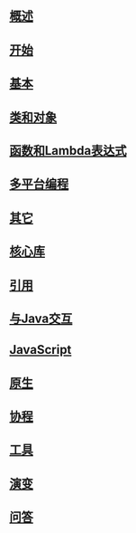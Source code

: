 ## [概述](01概述#toc)

## [开始](02开始#toc)

## [基本](03基本#toc)

## [类和对象](04类和对象#toc)

## [函数和Lambda表达式](05函数和Lambda表达式#toc)

## [多平台编程](06多平台编程#toc)

## [其它](07其它#toc)

## [核心库](08核心库#toc)

## [引用](09引用#toc)

## [与Java交互](10与Java交互#toc)

## [JavaScript](11JavaScript#toc)

## [原生](12原生#toc)

## [协程](13协程#toc)

## [工具](14工具#toc)

## [演变](15演变#toc)

## [问答](16问答#toc)